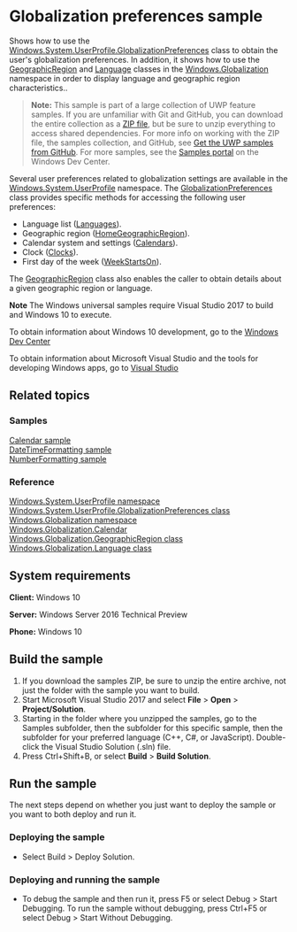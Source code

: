 ﻿<!--
  category: GlobalizationAndLocalization
  samplefwlink: http://go.microsoft.com/fwlink/p/?LinkId=624045
-->

# Globalization preferences sample

Shows how to use the [Windows.System.UserProfile.GlobalizationPreferences](https://msdn.microsoft.com/library/windows/apps/br241825)
class to obtain the user's globalization preferences. In addition, it shows how to use the
[GeographicRegion](https://msdn.microsoft.com/library/windows/apps/br206792) and
[Language](https://msdn.microsoft.com/library/windows/apps/br206804) classes in the
[Windows.Globalization](https://msdn.microsoft.com/library/windows/apps/br206813)
namespace in order to display language and geographic region characteristics..

> **Note:** This sample is part of a large collection of UWP feature samples. 
> If you are unfamiliar with Git and GitHub, you can download the entire collection as a 
> [ZIP file](https://github.com/Microsoft/Windows-universal-samples/archive/master.zip), but be 
> sure to unzip everything to access shared dependencies. For more info on working with the ZIP file, 
> the samples collection, and GitHub, see [Get the UWP samples from GitHub](https://aka.ms/ovu2uq). 
> For more samples, see the [Samples portal](https://aka.ms/winsamples) on the Windows Dev Center. 

Several user preferences related to globalization settings are available in the
[Windows.System.UserProfile](https://msdn.microsoft.com/library/windows/apps/br241881)
namespace. The [GlobalizationPreferences](https://msdn.microsoft.com/library/windows/apps/br241825)
class provides specific methods for accessing the following user preferences:

- Language list ([Languages](https://msdn.microsoft.com/library/windows/apps/br241830)).
- Geographic region ([HomeGeographicRegion](https://msdn.microsoft.com/library/windows/apps/br241829)).
- Calendar system and settings ([Calendars](https://msdn.microsoft.com/library/windows/apps/br241826)).
- Clock ([Clocks](https://msdn.microsoft.com/library/windows/apps/br241827)).
- First day of the week ([WeekStartsOn](https://msdn.microsoft.com/library/windows/apps/br241831)).

The [GeographicRegion](https://msdn.microsoft.com/library/windows/apps/br206792)
class also enables the caller to obtain details about a given geographic region or language.

**Note** The Windows universal samples require Visual Studio 2017 to build and Windows 10 to execute.

To obtain information about Windows 10 development, go to the [Windows Dev Center](http://go.microsoft.com/fwlink/?LinkID=532421)

To obtain information about Microsoft Visual Studio and the tools for developing Windows apps, go to [Visual Studio](http://go.microsoft.com/fwlink/?LinkID=532422)

## Related topics

### Samples

[Calendar sample](../Calendar)  
[DateTimeFormatting sample](../DateTimeFormatting)  
[NumberFormatting sample](../NumberFormatting)  

### Reference

[Windows.System.UserProfile namespace](https://msdn.microsoft.com/library/windows/apps/br241881)  
[Windows.System.UserProfile.GlobalizationPreferences class](https://msdn.microsoft.com/library/windows/apps/br241825)  
[Windows.Globalization namespace](https://msdn.microsoft.com/library/windows/apps/br206813)  
[Windows.Globalization.Calendar](https://msdn.microsoft.com/library/windows/apps/br206724)  
[Windows.Globalization.GeographicRegion class](https://msdn.microsoft.com/library/windows/apps/br206792)  
[Windows.Globalization.Language class](https://msdn.microsoft.com/library/windows/apps/br206804)  

## System requirements

**Client:** Windows 10

**Server:** Windows Server 2016 Technical Preview

**Phone:** Windows 10

## Build the sample

1. If you download the samples ZIP, be sure to unzip the entire archive, not just the folder with the sample you want to build.
2. Start Microsoft Visual Studio 2017 and select **File** \> **Open** \> **Project/Solution**.
3. Starting in the folder where you unzipped the samples, go to the Samples subfolder, then the subfolder for this specific sample, then the subfolder for your preferred language (C++, C#, or JavaScript). Double-click the Visual Studio Solution (.sln) file.
4. Press Ctrl+Shift+B, or select **Build** \> **Build Solution**.

## Run the sample

The next steps depend on whether you just want to deploy the sample or you want to both deploy and run it.

### Deploying the sample

- Select Build > Deploy Solution.

### Deploying and running the sample

- To debug the sample and then run it, press F5 or select Debug >  Start Debugging. To run the sample without debugging, press Ctrl+F5 or select Debug > Start Without Debugging.
